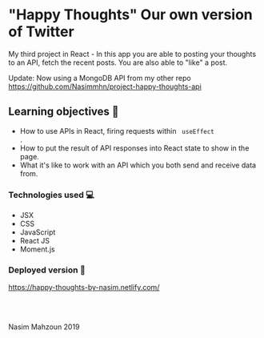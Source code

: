 #  "Happy Thoughts" Our own version of Twitter 

My third project in React - In this app you are able to posting your thoughts to an API, fetch the recent posts. You are also able to "like" a post.

Update:  Now using a MongoDB API from my other repo https://github.com/Nasimmhn/project-happy-thoughts-api

## Learning objectives 🧠

- How to use APIs in React, firing requests within <code> useEffect </code> .
- How to put the result of API responses into React state to show in the page.
- What it's like to work with an API which you both send and receive data from.

### Technologies used 💻

- JSX
- CSS
- JavaScript 
- React JS 
- Moment.js


### Deployed version 🎯


https://happy-thoughts-by-nasim.netlify.com/

<br>
<br>

<p> Nasim Mahzoun 2019 </p>






